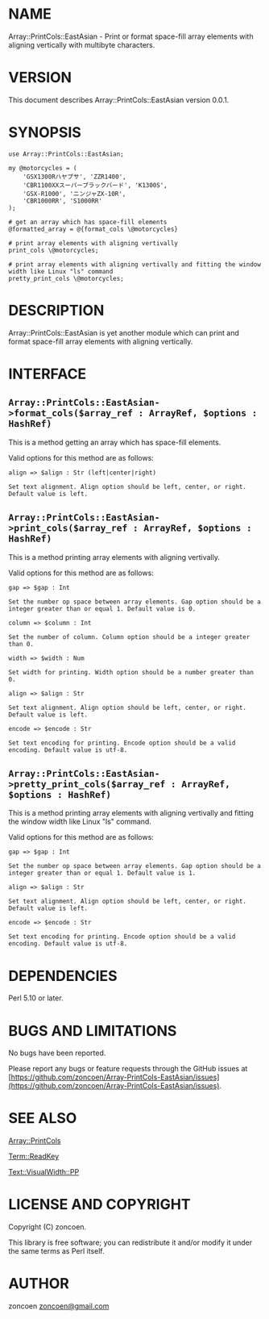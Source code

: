 # NAME

Array::PrintCols::EastAsian - Print or format space-fill array elements with aligning vertically with multibyte characters.

# VERSION

This document describes Array::PrintCols::EastAsian version 0.0.1.

# SYNOPSIS

    use Array::PrintCols::EastAsian;

    my @motorcycles = (
        'GSX1300Rハヤブサ', 'ZZR1400',
        'CBR1100XXスーパーブラックバード', 'K1300S',
        'GSX-R1000', 'ニンジャZX-10R',
        'CBR1000RR', 'S1000RR'
    );

    # get an array which has space-fill elements
    @formatted_array = @{format_cols \@motorcycles}

    # print array elements with aligning vertivally
    print_cols \@motorcycles;

    # print array elements with aligning vertivally and fitting the window width like Linux "ls" command
    pretty_print_cols \@motorcycles;

# DESCRIPTION

Array::PrintCols::EastAsian is yet another module which can print and format space-fill array elements with aligning vertically.

# INTERFACE

## `Array::PrintCols::EastAsian->format_cols($array_ref : ArrayRef, $options : HashRef)`

This is a method getting an array which has space-fill elements.

Valid options for this method are as follows:

`align => $align : Str (left|center|right)`

    Set text alignment. Align option should be left, center, or right. Default value is left.

## `Array::PrintCols::EastAsian->print_cols($array_ref : ArrayRef, $options : HashRef)`

This is a method printing array elements with aligning vertivally.

Valid options for this method are as follows:

`gap => $gap : Int`

    Set the number op space between array elements. Gap option should be a integer greater than or equal 1. Default value is 0.

`column => $column : Int`

    Set the number of column. Column option should be a integer greater than 0.

`width => $width : Num`

    Set width for printing. Width option should be a number greater than 0.

`align => $align : Str`

    Set text alignment. Align option should be left, center, or right. Default value is left.

`encode => $encode : Str`

    Set text encoding for printing. Encode option should be a valid encoding. Default value is utf-8.

## `Array::PrintCols::EastAsian->pretty_print_cols($array_ref : ArrayRef, $options : HashRef)`

This is a method printing array elements with aligning vertivally and fitting the window width like Linux "ls" command.

Valid options for this method are as follows:

`gap => $gap : Int`

    Set the number op space between array elements. Gap option should be a integer greater than or equal 1. Default value is 1.

`align => $align : Str`

    Set text alignment. Align option should be left, center, or right. Default value is left.

`encode => $encode : Str`

    Set text encoding for printing. Encode option should be a valid encoding. Default value is utf-8.

# DEPENDENCIES

Perl 5.10 or later.

# BUGS AND LIMITATIONS

No bugs have been reported.

Please report any bugs or feature requests through the GitHub issues  at [https://github.com/zoncoen/Array-PrintCols-EastAsian/issues](https://github.com/zoncoen/Array-PrintCols-EastAsian/issues).

# SEE ALSO

[Array::PrintCols](https://metacpan.org/pod/Array::PrintCols)

[Term::ReadKey](https://metacpan.org/pod/Term::ReadKey)

[Text::VisualWidth::PP](https://metacpan.org/pod/Text::VisualWidth::PP)

# LICENSE AND COPYRIGHT

Copyright (C) zoncoen.

This library is free software; you can redistribute it and/or modify
it under the same terms as Perl itself.

# AUTHOR

zoncoen <zoncoen@gmail.com>
